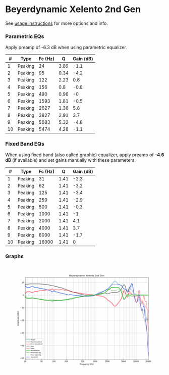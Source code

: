 # Beyerdynamic Xelento 2nd Gen
See [usage instructions](https://github.com/jaakkopasanen/AutoEq#usage) for more options and info.

### Parametric EQs
Apply preamp of -6.3 dB when using parametric equalizer.

|   # | Type    |   Fc (Hz) |    Q |   Gain (dB) |
|-----|---------|-----------|------|-------------|
|   1 | Peaking |        24 | 3.89 |        -1.1 |
|   2 | Peaking |        95 | 0.34 |        -4.2 |
|   3 | Peaking |       122 | 2.23 |         0.6 |
|   4 | Peaking |       156 | 0.8  |        -0.8 |
|   5 | Peaking |       490 | 0.96 |        -0   |
|   6 | Peaking |      1593 | 1.81 |        -0.5 |
|   7 | Peaking |      2627 | 1.36 |         5.8 |
|   8 | Peaking |      3827 | 2.91 |         3.7 |
|   9 | Peaking |      5083 | 5.32 |        -4.8 |
|  10 | Peaking |      5474 | 4.28 |        -1.1 |

### Fixed Band EQs
When using fixed band (also called graphic) equalizer, apply preamp of **-4.6 dB** (if available) and set gains manually with these parameters.

|   # | Type    |   Fc (Hz) |    Q |   Gain (dB) |
|-----|---------|-----------|------|-------------|
|   1 | Peaking |        31 | 1.41 |        -2.3 |
|   2 | Peaking |        62 | 1.41 |        -3.2 |
|   3 | Peaking |       125 | 1.41 |        -3.4 |
|   4 | Peaking |       250 | 1.41 |        -2.9 |
|   5 | Peaking |       500 | 1.41 |        -0.3 |
|   6 | Peaking |      1000 | 1.41 |        -1   |
|   7 | Peaking |      2000 | 1.41 |         4.1 |
|   8 | Peaking |      4000 | 1.41 |         3.7 |
|   9 | Peaking |      8000 | 1.41 |        -1.7 |
|  10 | Peaking |     16000 | 1.41 |         0   |

### Graphs
![](./Beyerdynamic%20Xelento%202nd%20Gen.png)
